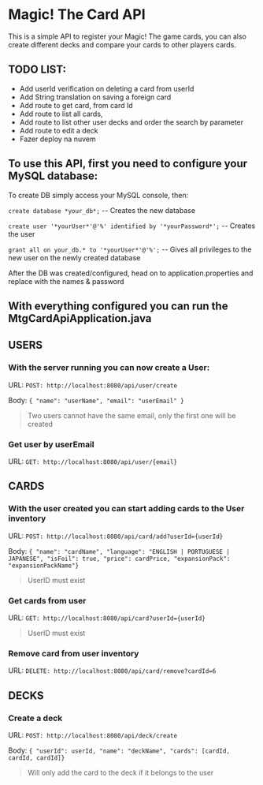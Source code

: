 # Magic! The Card API
This is a simple API to register your Magic! The game cards, you can also create different decks and compare your cards to other players cards.

## TODO LIST:
- Add userId verification on deleting a card from userId
- Add String translation on saving a foreign card
- Add route to get card, from card Id
- Add route to list all cards,
- Add route to list other user decks and order the search by parameter
- Add route to edit a deck
- Fazer deploy na nuvem

## To use this API, first you need to configure your MySQL database:
To create DB simply access your MySQL console, then:

`create database *your_db*;` -- Creates the new database

`create user '*yourUser*'@'%' identified by '*yourPassword*';` -- Creates the user

`grant all on your_db.* to '*yourUser*'@'%';` -- Gives all privileges to the new user on the newly created database

After the DB was created/configured, head on to application.properties and replace with the names & password

## With everything configured you can run the MtgCardApiApplication.java

## USERS
### With the server running you can now create a User:

URL: `POST: http://localhost:8080/api/user/create`

Body:
`{
"name": "userName",
"email": "userEmail"
}`

> Two users cannot have the same email, only the first one will be created

### Get user by userEmail

URL: `GET: http://localhost:8080/api/user/{email}`

## CARDS
### With the user created you can start adding cards to the User inventory

URL: `POST: http://localhost:8080/api/card/add?userId={userId}`

Body: `{
    "name": "cardName",
    "language": "ENGLISH | PORTUGUESE | JAPANESE",
    "isFoil": true,
    "price": cardPrice,
    "expansionPack": "expansionPackName"}`

> UserID must exist

### Get cards from user

URL: `GET: http://localhost:8080/api/card?userId={userId}`

> UserID must exist

### Remove card from user inventory

URL: `DELETE: http://localhost:8080/api/card/remove?cardId=6`
 
## DECKS
### Create a deck

URL: `POST: http://localhost:8080/api/deck/create`

Body: `{
    "userId": userId,
    "name": "deckName",
    "cards": [cardId, cardId, cardId]}`

> Will only add the card to the deck if it belongs to the user
